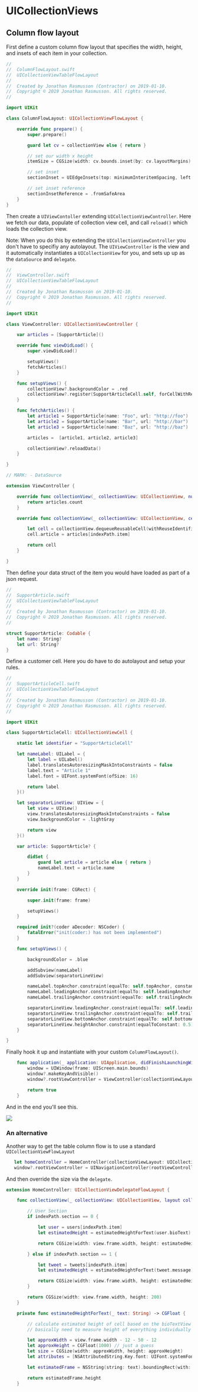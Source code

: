 # UICollectionViews

## Column flow layout
 
First define a custom column flow layout that specifies the width, height, and insets of each item in your collection.


```swift
//
//  ColumnFlowLayout.swift
//  UICollectionViewTableFlowLayout
//
//  Created by Jonathan Rasmusson (Contractor) on 2019-01-10.
//  Copyright © 2019 Jonathan Rasmusson. All rights reserved.
//

import UIKit

class ColumnFlowLayout: UICollectionViewFlowLayout {

    override func prepare() {
        super.prepare()

        guard let cv = collectionView else { return }

        // set our width x height
        itemSize = CGSize(width: cv.bounds.inset(by: cv.layoutMargins).size.width, height: 70.0)

        // set inset
        sectionInset = UIEdgeInsets(top: minimumInteritemSpacing, left: 0.0, bottom: 0.0, right: 0.0)

        // set inset reference
        sectionInsetReference = .fromSafeArea
    }
}

```

Then create a `UIViewContoller` extending `UICollectionViewController`. Here we fetch our data, populate of collection view cell, and call `reload()` which loads the collection view.

Note: When you do this by extending the `UICollectionViewController` you don't have to specifiy any autolayout. The `UIViewController` is the view and it automatically instantiates a `UICollectionView` for you, and sets up up as the `dataSource` and `delegate`.

```swift
//
//  ViewController.swift
//  UICollectionViewTableFlowLayout
//
//  Created by Jonathan Rasmusson on 2019-01-10.
//  Copyright © 2019 Jonathan Rasmusson. All rights reserved.
//

import UIKit

class ViewController: UICollectionViewController {

    var articles = [SupportArticle]()

    override func viewDidLoad() {
        super.viewDidLoad()

        setupViews()
        fetchArticles()
    }

    func setupViews() {
        collectionView?.backgroundColor = .red
        collectionView?.register(SupportArticleCell.self, forCellWithReuseIdentifier: SupportArticleCell.identifier)
    }

    func fetchArticles() {
        let article1 = SupportArticle(name: "Foo", url: "http://foo")
        let article2 = SupportArticle(name: "Bar", url: "http://bar")
        let article3 = SupportArticle(name: "Baz", url: "http://baz")

        articles =  [article1, article2, article3]

        collectionView?.reloadData()
    }

}

// MARK: - DataSource

extension ViewController {

    override func collectionView(_ collectionView: UICollectionView, numberOfItemsInSection section: Int) -> Int {
        return articles.count
    }

    override func collectionView(_ collectionView: UICollectionView, cellForItemAt indexPath: IndexPath) -> UICollectionViewCell {

        let cell = collectionView.dequeueReusableCell(withReuseIdentifier: SupportArticleCell.identifier, for: indexPath) as! SupportArticleCell
        cell.article = articles[indexPath.item]

        return cell
    }

}
```

Then define your data struct of the item you would have loaded as part of a json request.

```swift
//
//  SupportArticle.swift
//  UICollectionViewTableFlowLayout
//
//  Created by Jonathan Rasmusson (Contractor) on 2019-01-10.
//  Copyright © 2019 Jonathan Rasmusson. All rights reserved.
//

struct SupportArticle: Codable {
    let name: String?
    let url: String?
}
```

Define a customer cell. Here you do have to do autolayout and setup your rules.

```swift
//
//  SupportArticleCell.swift
//  UICollectionViewTableFlowLayout
//
//  Created by Jonathan Rasmusson (Contractor) on 2019-01-10.
//  Copyright © 2019 Jonathan Rasmusson. All rights reserved.
//

import UIKit

class SupportArticleCell: UICollectionViewCell {

    static let identifier = "SupportArticleCell"

    let nameLabel: UILabel = {
        let label = UILabel()
        label.translatesAutoresizingMaskIntoConstraints = false
        label.text = "Article 1"
        label.font = UIFont.systemFont(ofSize: 16)

        return label
    }()

    let separatorLineView: UIView = {
        let view = UIView()
        view.translatesAutoresizingMaskIntoConstraints = false
        view.backgroundColor = .lightGray

        return view
    }()

    var article: SupportArticle? {

        didSet {
            guard let article = article else { return }
            nameLabel.text = article.name
        }
    }

    override init(frame: CGRect) {

        super.init(frame: frame)

        setupViews()
    }

    required init?(coder aDecoder: NSCoder) {
        fatalError("init(coder:) has not been implemented")
    }

    func setupViews() {

        backgroundColor = .blue

        addSubview(nameLabel)
        addSubview(separatorLineView)

        nameLabel.topAnchor.constraint(equalTo: self.topAnchor, constant: 12).isActive = true
        nameLabel.leadingAnchor.constraint(equalTo: self.leadingAnchor, constant: 8).isActive = true
        nameLabel.trailingAnchor.constraint(equalTo: self.trailingAnchor, constant: -8).isActive = true

        separatorLineView.leadingAnchor.constraint(equalTo: self.leadingAnchor).isActive = true
        separatorLineView.trailingAnchor.constraint(equalTo: self.trailingAnchor).isActive = true
        separatorLineView.bottomAnchor.constraint(equalTo: self.bottomAnchor).isActive = true
        separatorLineView.heightAnchor.constraint(equalToConstant: 0.5).isActive = true
    }

}
```

Finally hook it up and instantiate with your custom `ColumnFlowLayout()`.

```swift
    func application(_ application: UIApplication, didFinishLaunchingWithOptions launchOptions: [UIApplication.LaunchOptionsKey: Any]?) -> Bool {
        window = UIWindow(frame: UIScreen.main.bounds)
        window?.makeKeyAndVisible()
        window?.rootViewController = ViewController(collectionViewLayout: ColumnFlowLayout())

        return true
    }
```

And in the end you'll see this.

<img src="https://github.com/jrasmusson/ios-starter-kit/blob/master/basics/UICollectionView/images/ColumnFlowLayout.png"/>

### An alternative

Another way to get the table column flow is to use a standard `UICollectionViewFlowLayout` 

```swift
   let homeController = HomeController(collectionViewLayout: UICollectionViewFlowLayout())
   window?.rootViewController = UINavigationController(rootViewController: homeController)
```

And then override the size via the `delegate`.

```swift
extension HomeController: UICollectionViewDelegateFlowLayout { 

    func collectionView(_ collectionView: UICollectionView, layout collectionViewLayout: UICollectionViewLayout, sizeForItemAt indexPath: IndexPath) -> CGSize {

        // User Section
        if indexPath.section == 0 {

            let user = users[indexPath.item]
            let estimatedHeight = estimatedHeightForText(user.bioText)

            return CGSize(width: view.frame.width, height: estimatedHeight + 20 + 20 + 12 + 14 + 16)

        } else if indexPath.section == 1 {

            let tweet = tweets[indexPath.item]
            let estimatedHeight = estimatedHeightForText(tweet.message)

            return CGSize(width: view.frame.width, height: estimatedHeight + 20 + 20 + 12 + 14 + 16)
        }

        return CGSize(width: view.frame.width, height: 200)
    }

    private func estimatedHeightForText(_ text: String) -> CGFloat {

        // calculate estimated height of cell based on the bioTextView because it is the dynamic part of our cell
        // basically need to measure height of everything individually and just add it up...no magic except for the textView

        let approxWidth = view.frame.width - 12 - 50 - 12
        let approxHeight = CGFloat(1000) // just a guess
        let size = CGSize(width: approxWidth, height: approxHeight)
        let attributes = [NSAttributedString.Key.font: UIFont.systemFont(ofSize: 15)]

        let estimatedFrame = NSString(string: text).boundingRect(with: size, options: .usesLineFragmentOrigin, attributes: attributes, context: nil)

        return estimatedFrame.height
    }
```

